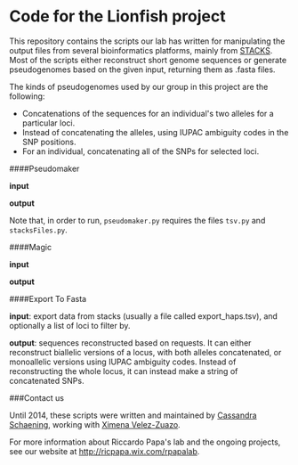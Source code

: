 Code for the Lionfish project 
========

This repository contains the scripts our lab has written for manipulating the output files from several bioinformatics platforms, mainly from [STACKS](http://creskolab.uoregon.edu/stacks/). Most of the scripts either reconstruct short genome sequences or generate pseudogenomes based on the given input, returning them as .fasta files.

The kinds of pseudogenomes used by our group in this project are the following:
* Concatenations of the sequences for an individual's two alleles for a particular loci.
* Instead of concatenating the alleles, using IUPAC ambiguity codes in the SNP positions.
* For an individual, concatenating all of the SNPs for selected loci.

####Pseudomaker

__input__

__output__

Note that, in order to run, `pseudomaker.py` requires the files `tsv.py` and `stacksFiles.py`. 

####Magic

__input__

__output__


####Export To Fasta

__input__:  export data from stacks (usually a file called export_haps.tsv), and optionally a list of loci to filter by.

__output__: sequences reconstructed based on requests. It can either reconstruct biallelic versions of a locus, with both alleles concatenated, or monoallelic versions using IUPAC ambiguity codes. Instead of reconstructing the whole locus, it can instead make a string of concatenated SNPs.

###Contact us

Until 2014, these scripts were written and maintained by [Cassandra Schaening](c.schaening@gmail.com), working with [Ximena Velez-Zuazo](xvelezuazo@gmail.com). 

For more information about Riccardo Papa's lab and the ongoing projects, see our website at http://ricpapa.wix.com/rpapalab.
